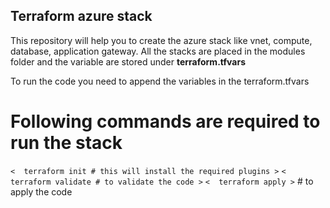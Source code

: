 ## Terraform azure stack

This repository will help you to create the azure stack like vnet, compute, database, application gateway. All the stacks are placed in the modules folder and the variable are stored under **terraform.tfvars**

To run the code you need to append the variables in the terraform.tfvars

# Following commands are required to run the stack 

`<  terraform init # this will install the required plugins >`
`<  terraform validate # to validate the code >`
`<  terraform apply >` # to apply the code 
